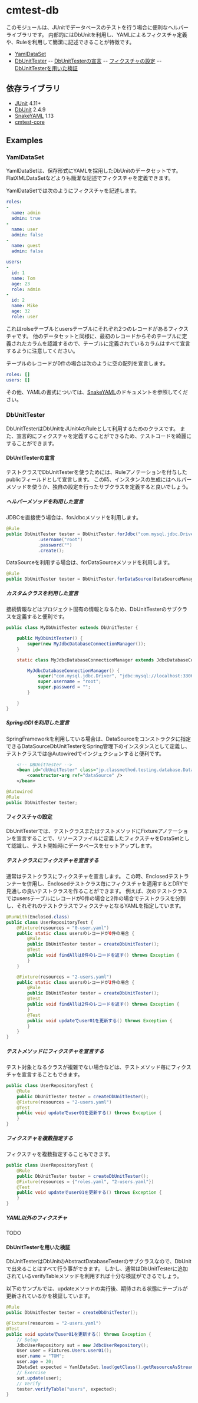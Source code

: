 # cmtest-db
このモジュールは、JUnitでデータベースのテストを行う場合に便利なヘルパーライブラリです。
内部的にはDbUnitを利用し、YAMLによるフィクスチャ定義や、Ruleを利用して簡潔に記述できることが特徴です。

- [YamlDataSet](#YamlDataSet)
- [DbUnitTester](#DbUnitTester)
-- [DbUnitTesterの宣言](#DbUnitTesterの宣言)
-- [フィクスチャの設定](#フィクスチャの設定)
-- [DbUnitTesterを用いた検証](#DbUnitTesterを用いた検証)

## 依存ライブラリ
- [JUnit](http://junit.org/) 4.11+
- [DbUnit](http://dbunit.sourceforge.net/) 2.4.9
- [SnakeYAML](https://code.google.com/p/snakeyaml/) 1.13
- [cmtest-core](../cmtest-core/)

## Examples

### YamlDataSet
YamlDataSetは、保存形式にYAMLを採用したDbUnitのデータセットです。
FlatXMLDataSetなどよりも簡潔な記述でフィクスチャを定義できます。

YamlDataSetでは次のようにフィクスチャを記述します。
```yaml
roles:
-
  name: admin
  admin: true
-
  name: user
  admin: false
-
  name: guest
  admin: false

users:
-
  id: 1
  name: Tom
  age: 23
  role: admin
-
  id: 2
  name: Mike
  age: 32
  role: user  
```
これはrolseテーブルとusersテーブルにそれぞれ2つのレコードがあるフィクスチャです。
他のデータセットと同様に、最初のレコードからそのテーブルに定義されたカラムを認識するので、テーブルに定義されているカラムはすべて宣言するように注意してください。

テーブルのレコードが0件の場合は次のように空の配列を宣言します。
```yaml
roles: []
users: []
```
その他、YAMLの書式については、[SnakeYAML](https://code.google.com/p/snakeyaml/)のドキュメントを参照してください。

### DbUnitTester 
DbUnitTesterはDbUnitをJUnit4のRuleとして利用するためのクラスです。
また、宣言的にフィクスチャを定義することができるため、テストコードを綺麗にすることができます。

#### DbUnitTesterの宣言
テストクラスでDbUnitTesterを使うためには、Ruleアノテーションを付与したpublicフィールドとして宣言します。
この時、インスタンスの生成にはヘルパーメソッドを使うか、独自の設定を行ったサブクラスを定義すると良いでしょう。

##### ヘルパーメソッドを利用した宣言
JDBCを直接使う場合は、forJdbcメソッドを利用します。
```java
@Rule
public DbUnitTester tester = DbUnitTester.forJdbc("com.mysql.jdbc.Driver", "jdbc:mysql://localhost:3306/cmtest")
            .username("root")
            .password("")
            .create();
```
DataSourceを利用する場合は、forDataSourceメソッドを利用します。
```java
@Rule
public DbUnitTester tester = DbUnitTester.forDataSource(DataSourceManager.getInstance().getDataSource()).create();
```
##### カスタムクラスを利用した宣言
接続情報などはプロジェクト固有の情報となるため、DbUnitTesterのサブクラスを定義すると便利です。
```java
public class MyDbUnitTester extends DbUnitTester {

    public MyDbUnitTester() {
        super(new MyJdbcDatabaseConnectionManager());
    }

    static class MyJdbcDatabaseConnectionManager extends JdbcDatabaseConnectionManager {

        MyJdbcDatabaseConnectionManager() {
            super("com.mysql.jdbc.Driver", "jdbc:mysql://localhost:3306/cmtest");
            super.username = "root";
            super.password = "";
        }

    }
}
```
##### SpringのDIを利用した宣言
SpringFrameworkを利用している場合は、DataSourceをコンストラクタに指定できるDataSourceDbUnitTesterをSpring管理下のインスタンスとして定義し、テストクラスでは@Autowiredでインジェクションすると便利です。
```xml
	<!-- DBUnitTester -->
	<bean id="dbUnitTester" class="jp.classmethod.testing.database.DataSourceDbUnitTester">
		<constructor-arg ref="dataSource" />
	</bean>
```
```java
@Autowired
@Rule
public DbUnitTester tester;
```
#### フィクスチャの設定
DbUnitTesterでは、テストクラスまたはテストメソッドにFixtureアノテーションを宣言することで、リソースファイルに定義したフィクスチャをDataSetとして認識し、テスト開始時にデータベースをセットアップします。
##### テストクラスにフィクスチャを宣言する
通常はテストクラスにフィクスチャを宣言します。
この時、Enclosedテストランナーを併用し、Enclosedテストクラス毎にフィクスチャを適用するとDRYで見通しの良いテストクラスを作ることができます。
例えば、次のテストクラスではusersテーブルにレコードが0件の場合と2件の場合でテストクラスを分割し、それぞれのテストクラスでフィクスチャとなるYAMLを指定しています。
```java
@RunWith(Enclosed.class)
public class UserRepositoryTest {
    @Fixture(resources = "0-user.yaml")
    public static class usersのレコードが0件の場合 {
        @Rule
        public DbUnitTester tester = createDbUnitTester();
        @Test
        public void findAllは0件のレコードを返す() throws Exception {
        }
    }

    @Fixture(resources = "2-users.yaml")
    public static class usersのレコードが2件の場合 {
        @Rule
        public DbUnitTester tester = createDbUnitTester();
        @Test
        public void findAllは2件のレコードを返す() throws Exception {
        }
        @Test
        public void updateでuser01を更新する() throws Exception {
        }
    }
}
```

##### テストメソッドにフィクスチャを宣言する
テスト対象となるクラスが複雑でない場合などは、テストメソッド毎にフィクスチャを宣言することもできます。
```java
public class UserRepositoryTest {
    @Rule
    public DbUnitTester tester = createDbUnitTester();
    @Fixture(resources = "2-users.yaml")
    @Test
    public void updateでuser01を更新する() throws Exception {
    }
}
```

##### フィクスチャを複数指定する
フィクスチャを複数指定することもできます。
```java
public class UserRepositoryTest {
    @Rule
    public DbUnitTester tester = createDbUnitTester();
    @Fixture(resources = {"roles.yaml", "2-users.yaml"})
    @Test
    public void updateでuser01を更新する() throws Exception {
    }
}
```

##### YAML以外のフィクスチャ
TODO

#### DbUnitTesterを用いた検証
DbUnitTesterはDbUnitのAbstractDatabaseTesterのサブクラスなので、DbUnitで出来ることはすべて行う事ができます。
しかし、通常はDbUnitTesterに追加されているverifyTableメソッドを利用すれば十分な検証ができるでしょう。

以下のサンプルでは、updateメソッドの実行後、期待される状態にテーブルが更新されているかを検証しています。
```java
@Rule
public DbUnitTester tester = createDbUnitTester();

@Fixture(resources = "2-users.yaml")
@Test
public void updateでuser01を更新する() throws Exception {
    // Setup
    JdbcUserRepository sut = new JdbcUserRepository();
    User user = Fixtures.Users.user01();
    user.name = "TOM";
    user.age = 20;
    IDataSet expected = YamlDataSet.load(getClass().getResourceAsStream("2-users-updated.yaml"));
    // Exercise
    sut.update(user);
    // Verify
    tester.verifyTable("users", expected);
}
```

